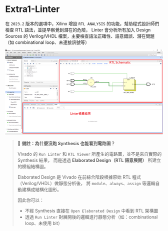 # Extra1-Linter

在 `2023.2` 版本的選項中，Xilinx 增設 `RTL ANALYSIS` 的功能，幫助程式設計師們檢查 RTL 語法，並提早察覺到潛在的危險， Linter 會分析所有加入 Design Sources 的 Verilog/VHDL 檔案，主要檢查語法正確性、語意錯誤、潛在問題（如 combinational loop、未連接訊號等）

![Linter](./png/Linter.png)

> 📌 **備註：為什麼沒跑 Synthesis 也能看到電路圖？**
>
> Vivado 的 `Run Linter` 和 `RTL Viewer` 所產生的電路圖，並不是來自實際的Synthesis 結果，
> 而是透過 **Elaborated Design（RTL 語意展開）** 所建立的模組結構圖。
>
> Elaborated Design 是 Vivado 在前綜合階段根據原始 RTL 程式（Verilog/VHDL）做靜態分析後，
> 將 `module`、`always`、`assign` 等邏輯自動建構成結構化圖形。
>
> 因此你可以：
> - 不經 Synthesis 直接在 `Open Elaborated Design` 中看到 RTL 架構圖
> - 透過 `Run Linter` 對展開後的邏輯進行靜態分析（如：combinational loop、未使用 bit）
